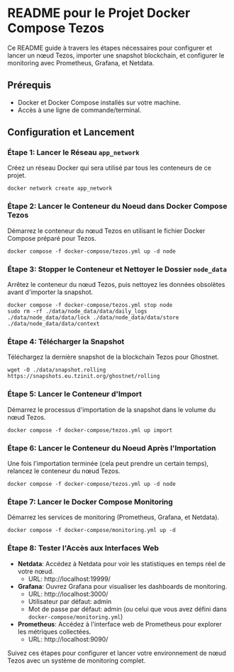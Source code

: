 
# README pour le Projet Docker Compose Tezos

Ce README guide à travers les étapes nécessaires pour configurer et lancer un nœud Tezos, importer une snapshot blockchain, et configurer le monitoring avec Prometheus, Grafana, et Netdata.

## Prérequis

- Docker et Docker Compose installés sur votre machine.
- Accès à une ligne de commande/terminal.

## Configuration et Lancement

### Étape 1: Lancer le Réseau `app_network`

Créez un réseau Docker qui sera utilisé par tous les conteneurs de ce projet.

```
docker network create app_network
```

### Étape 2: Lancer le Conteneur du Noeud dans Docker Compose Tezos

Démarrez le conteneur du nœud Tezos en utilisant le fichier Docker Compose préparé pour Tezos.

```
docker compose -f docker-compose/tezos.yml up -d node
```

### Étape 3: Stopper le Conteneur et Nettoyer le Dossier `node_data`

Arrêtez le conteneur du nœud Tezos, puis nettoyez les données obsolètes avant d'importer la snapshot.

```
docker compose -f docker-compose/tezos.yml stop node
sudo rm -rf ./data/node_data/data/daily_logs ./data/node_data/data/lock ./data/node_data/data/store ./data/node_data/data/context

```

### Étape 4: Télécharger la Snapshot

Téléchargez la dernière snapshot de la blockchain Tezos pour Ghostnet.

```
wget -O ./data/snapshot.rolling https://snapshots.eu.tzinit.org/ghostnet/rolling
```

### Étape 5: Lancer le Conteneur d'Import

Démarrez le processus d'importation de la snapshot dans le volume du nœud Tezos.

```
docker compose -f docker-compose/tezos.yml up import
```

### Étape 6: Lancer le Conteneur du Noeud Après l'Importation

Une fois l'importation terminée (cela peut prendre un certain temps), relancez le conteneur du nœud Tezos.

```
docker compose -f docker-compose/tezos.yml up -d node
```

### Étape 7: Lancer le Docker Compose Monitoring

Démarrez les services de monitoring (Prometheus, Grafana, et Netdata).

```
docker compose -f docker-compose/monitoring.yml up -d
```

### Étape 8: Tester l'Accès aux Interfaces Web

- **Netdata**: Accédez à Netdata pour voir les statistiques en temps réel de votre nœud.
    - URL: http://localhost:19999/
- **Grafana**: Ouvrez Grafana pour visualiser les dashboards de monitoring.
    - URL: http://localhost:3000/
    - Utilisateur par défaut: admin
    - Mot de passe par défaut: admin (ou celui que vous avez défini dans `docker-compose/monitoring.yml`)
- **Prometheus**: Accédez à l'interface web de Prometheus pour explorer les métriques collectées.
    - URL: http://localhost:9090/

Suivez ces étapes pour configurer et lancer votre environnement de nœud Tezos avec un système de monitoring complet.
